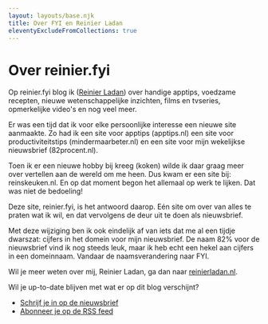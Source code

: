 ```yaml
---
layout: layouts/base.njk
title: Over FYI en Reinier Ladan
eleventyExcludeFromCollections: true
---
```


# Over reinier.fyi

Op reinier.fyi blog ik ([Reinier Ladan](https://reinierladan.nl)) over handige apptips, voedzame recepten, nieuwe wetenschappelijke inzichten, films en tvseries, opmerkelijke video's en nog veel meer.

Er was een tijd dat ik voor elke persoonlijke interesse een nieuwe site aanmaakte. Zo had ik een site voor apptips (apptips.nl) een site voor productiviteitstips (mindermaarbeter.nl) en een site voor mijn wekelijkse nieuwsbrief (82procent.nl).

Toen ik er een nieuwe hobby bij kreeg (koken) wilde ik daar graag meer over vertellen aan de wereld om me heen. Dus kwam er een site bij: reinskeuken.nl. En op dat moment begon het allemaal op werk te lijken. Dat was niet de bedoeling!

Deze site, reinier.fyi, is het antwoord daarop. Eén site om over van alles te praten wat ik wil, en dat vervolgens de deur uit te doen als nieuwsbrief. 

Met deze wijziging ben ik ook eindelijk af van iets dat me al een tijdje dwarszat: cijfers in het domein voor mijn nieuwsbrief. De naam 82% voor de nieuwsbrief vind ik nog steeds leuk, maar ik heb echt een hekel aan cijfers in een domeinnaam. Vandaar de naamsverandering naar FYI.

Wil je meer weten over mij, Reinier Ladan, ga dan naar [reinierladan.nl](https://reinierladan.nl).

Wil je up-to-date blijven met wat er op dit blog verschijnt?

- [Schrijf je in op de nieuwsbrief](/nieuwsbrief/)
- [Abonneer je op de RSS feed](/feed.xml)
